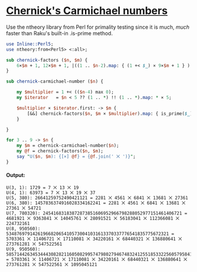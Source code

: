 [1]: https://rosettacode.org/wiki/Chernick%27s_Carmichael_numbers

# [Chernick&#039;s Carmichael numbers][1]





Use the ntheory library from Perl for primality testing since it is much, *much* faster than Raku's built-in .is-prime method.

```perl
use Inline::Perl5;
use ntheory:from<Perl5> <:all>;

sub chernick-factors ($n, $m) {
    6×$m + 1, 12×$m + 1, |((1 .. $n-2).map: { (1 +< $_) × 9×$m + 1 } )
}

sub chernick-carmichael-number ($n) {

    my $multiplier = 1 +< (($n-4) max 0);
    my $iterator   = $n < 5 ?? (1 .. *) !! (1 .. *).map: * × 5;

    $multiplier × $iterator.first: -> $m {
        [&&] chernick-factors($n, $m × $multiplier).map: { is_prime($_) }
    }

}

for 3 .. 9 -> $n {
    my $m = chernick-carmichael-number($n);
    my @f = chernick-factors($n, $m);
    say "U($n, $m): {[×] @f} = {@f.join(' ⨉ ')}";
}
```

#### Output:
```
U(3, 1): 1729 = 7 ⨉ 13 ⨉ 19
U(4, 1): 63973 = 7 ⨉ 13 ⨉ 19 ⨉ 37
U(5, 380): 26641259752490421121 = 2281 ⨉ 4561 ⨉ 6841 ⨉ 13681 ⨉ 27361
U(6, 380): 1457836374916028334162241 = 2281 ⨉ 4561 ⨉ 6841 ⨉ 13681 ⨉ 27361 ⨉ 54721
U(7, 780320): 24541683183872873851606952966798288052977151461406721 = 4681921 ⨉ 9363841 ⨉ 14045761 ⨉ 28091521 ⨉ 56183041 ⨉ 112366081 ⨉ 224732161
U(8, 950560): 53487697914261966820654105730041031613370337776541835775672321 = 5703361 ⨉ 11406721 ⨉ 17110081 ⨉ 34220161 ⨉ 68440321 ⨉ 136880641 ⨉ 273761281 ⨉ 547522561
U(9, 950560): 58571442634534443082821160508299574798027946748324125518533225605795841 = 5703361 ⨉ 11406721 ⨉ 17110081 ⨉ 34220161 ⨉ 68440321 ⨉ 136880641 ⨉ 273761281 ⨉ 547522561 ⨉ 1095045121
```
